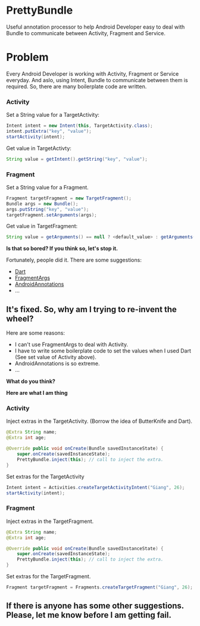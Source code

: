 # PrettyBundle
Useful annotation processor to help Android Developer easy to deal with Bundle to communicate between Activity, Fragment and Service.

# Problem
Every Android Developer is working with Activity, Fragment or Service everyday. And aslo, using Intent, Bundle to communicate between them is required. So, there are many boilerplate code are written. 

### Activity
Set a String value for a  TargetActivity:
``` java
Intent intent = new Intent(this, TargetActivity.class);
intent.putExtra("key", "value");
startActivity(intent);
```

Get value in TargetActivty:
``` java
String value = getIntent().getString("key", "value");
```

### Fragment

Set a String value for a Fragment.
``` java
Fragment targetFragment = new TargetFragment();
Bundle args = new Bundle();
args.putString("key", "value");
targetFragment.setArguments(args);
``` 
Get value in TargetFragment:
```java
String value = getArguments() == null ? <default_value> : getArguments().getString("key", <default_value>);
```

**Is that so bored? If you think so, let's stop it.**

Fortunately, people did it. There are some suggestions:
* [Dart](https://github.com/f2prateek/dart)
* [FragmentArgs](https://github.com/sockeqwe/fragmentargs)
* [AndroidAnnotations](https://github.com/excilys/androidannotations)
* ...

## It's fixed. So, why am I trying to re-invent the wheel? 
Here are some reasons:
* I can't use FragmentArgs to deal with Activity. 
* I have to write some boilerplate code to set the values when I used Dart (See set value of Activity above).
* AndroidAnnotations is so extreme. 
* ...

**What do you think?**

**Here are what I am thing**
### Activity
Inject extras in the TargetActivity. (Borrow the idea of ButterKnife and Dart).
```java
@Extra String name;
@Extra int age;

@Override public void onCreate(Bundle savedInstanceState) {
    super.onCreate(savedInstanceState);
    PrettyBundle.inject(this); // call to inject the extra.
}
```
Set extras for the TargetActivity
```java
Intent intent = Activities.createTargetActivityIntent("Giang", 26);
startActivity(intent);
```
### Fragment
Inject extras in the TargetFragment. 
```java
@Extra String name;
@Extra int age;

@Override public void onCreate(Bundle savedInstanceState) {
    super.onCreate(savedInstanceState);
    PrettyBundle.inject(this); // call to inject the extra.
}
```
Set extras for the TargetFragment.
```java
Fragment targetFragment = Fragments.createTargetFragment("Giang", 26);
```

## If there is anyone has some other suggestions. Please, let me know before I am getting fail.
